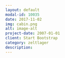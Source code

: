 ```yaml
---
layout: default
modal-id: 10035
date: 2017-11-02
img: cabin.png
alt: image-alt
project-date: 2007-01-01
client: Start Bootstrap
category: zeltlager
description:
---
```

